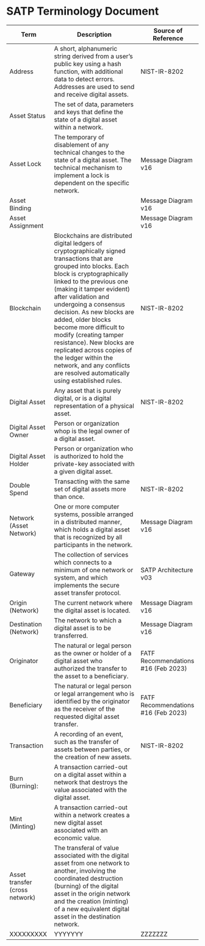 # SATP Terminology Document

| Term | Description | Source of Reference |
| --- | --- | --- |
| Address | A short, alphanumeric string derived from a user’s public key using a hash function, with additional data to detect errors. Addresses are used to send and receive digital assets. | NIST-IR-8202 |
| Asset Status | The set of data, parameters and keys that define the state of a digital asset within a network. | |
| Asset Lock | The temporary of disablement of any technical changes to the state of a digital asset. The technical mechanism to implement a lock is dependent on the specific network. | Message Diagram v16 |
| Asset Binding | | Message Diagram v16|
| Asset Assignment | | Message Diagram v16 |
| Blockchain | Blockchains are distributed digital ledgers of cryptographically signed transactions that are grouped into blocks. Each block is cryptographically linked to the previous one (making it tamper evident) after validation and undergoing a consensus decision. As new blocks are added, older blocks become more difficult to modify (creating tamper resistance). New blocks are replicated across copies of the ledger within the network, and any conflicts are resolved automatically using established rules. | NIST-IR-8202 |
| Digital Asset | Any asset that is purely digital, or is a digital representation of a physical asset. | NIST-IR-8202 |
| Digital Asset Owner | Person or organization whop is the legal owner of a digital asset.| |
| Digital Asset Holder | Person or organization who is authorized to hold the private-key associated with a given digital asset.| |
| Double Spend | Transacting with the same set of digital assets more than once. | NIST-IR-8202 |
| Network (Asset Network) | One or more computer systems, possible arranged in a distributed manner, which holds a digital asset that is recognized by all participants in the network.  | Message Diagram v16 |
| Gateway | The collection of services which connects to a minimum of one network or system, and which implements the secure asset transfer protocol.| SATP Architecture v03 |
| Origin (Network) | The current network where the digital asset is located. | Message Diagram v16 |
| Destination (Network) | The network to which a digital asset is to be transferred. | Message Diagram v16 |
| Originator | The natural or legal person as the owner or holder of a digital asset who authorized the transfer to the asset to a beneficiary. | FATF Recommendations #16 (Feb 2023) |
| Beneficiary  | The natural or legal person or legal arrangement who is identified by the originator as the receiver of the requested digital asset transfer. | FATF Recommendations #16 (Feb 2023) |
| Transaction | A recording of an event, such as the transfer of assets between parties, or the creation of new assets. | NIST-IR-8202 |
| Burn (Burning):  | A transaction carried-out on a digital asset within a network that destroys the value associated with the digital asset. | |
| Mint (Minting) | A transaction carried-out within a network creates a new digital asset associated with an economic value. | |
| Asset transfer (cross network) | The transferal of value associated with the digital asset from one network to another, involving the coordinated destruction (burning) of the digital asset in the origin network and the creation (minting) of a new equivalent digital asset in the destination network. | |
| XXXXXXXXX | YYYYYYY | ZZZZZZZ |
